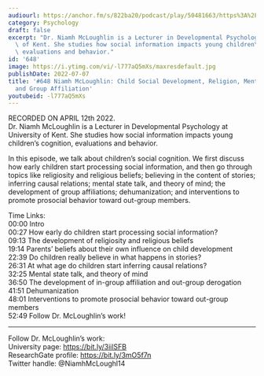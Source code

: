 ```yaml
---
audiourl: https://anchor.fm/s/822ba20/podcast/play/50481663/https%3A%2F%2Fd3ctxlq1ktw2nl.cloudfront.net%2Fstaging%2F2022-3-12%2F1b70b9d1-0167-e943-f834-b82b48a89f83.m4a
category: Psychology
draft: false
excerpt: "Dr. Niamh McLoughlin is a Lecturer in Developmental Psychology at University\
  \ of Kent. She studies how social information impacts young children\u2019s cognition,\
  \ evaluations and behavior."
id: '648'
image: https://i.ytimg.com/vi/-l777aQ5mXs/maxresdefault.jpg
publishDate: 2022-07-07
title: '#648 Niamh McLoughlin: Child Social Development, Religion, Mental State Talk,
  and Group Affiliation'
youtubeid: -l777aQ5mXs
---
```

<div class="timelinks">

RECORDED ON APRIL 12th 2022.  
Dr. Niamh McLoughlin is a Lecturer in Developmental Psychology at University of Kent. She studies how social information impacts young children’s cognition, evaluations and behavior.

In this episode, we talk about children’s social cognition. We first discuss how early children start processing social information, and then go through topics like religiosity and religious beliefs; believing in the content of stories; inferring causal relations; mental state talk, and theory of mind; the development of group affiliations; dehumanization; and interventions to promote prosocial behavior toward out-group members.

Time Links:  
<time>00:00</time> Intro  
<time>00:27</time> How early do children start processing social information?  
<time>09:13</time> The development of religiosity and religious beliefs  
<time>19:14</time> Parents’ beliefs about their own influence on child development  
<time>22:39</time> Do children really believe in what happens in stories?  
<time>26:31</time> At what age do children start inferring causal relations?  
<time>32:25</time> Mental state talk, and theory of mind  
<time>36:50</time> The development of in-group affiliation and out-group derogation  
<time>41:51</time> Dehumanization  
<time>48:01</time> Interventions to promote prosocial behavior toward out-group members  
<time>52:49</time> Follow Dr. McLoughlin’s work!

---

Follow Dr. McLoughlin’s work:  
University page: https://bit.ly/3iilSFB  
ResearchGate profile: https://bit.ly/3mO5f7n  
Twitter handle: @NiamhMcLoughl14
</div>

